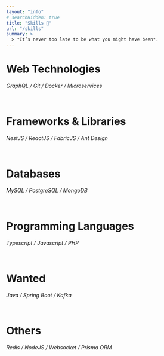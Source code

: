 ```yaml
---
layout: "info"
# searchHidden: true
title: "Skills 🚀"
url: "/skills"
summary: >
  > *It’s never too late to be what you might have been*.
---
```


# Web Technologies

*GraphQL / Git / Docker / Microservices*

<br/>

# Frameworks & Libraries

*NestJS / ReactJS / FabricJS / Ant Design*

<br/>


# Databases

*MySQL / PostgreSQL / MongoDB*

<br/>


# Programming Languages

*Typescript / Javascript / PHP*

<br/>


# Wanted

*Java / Spring Boot / Kafka*

<br/>

# Others

*Redis / NodeJS / Websocket / Prisma ORM*

<br/>
